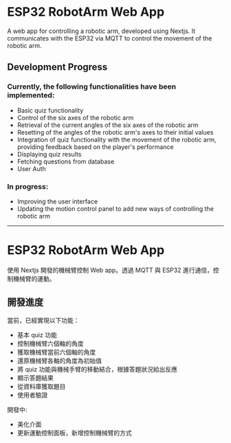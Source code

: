 # ESP32 RobotArm Web App

A web app for controlling a robotic arm, developed using Nextjs. It communicates with the ESP32 via MQTT to control the movement of the robotic arm.

## Development Progress

### Currently, the following functionalities have been implemented:

- Basic quiz functionality
- Control of the six axes of the robotic arm
- Retrieval of the current angles of the six axes of the robotic arm
- Resetting of the angles of the robotic arm's axes to their initial values
- Integration of quiz functionality with the movement of the robotic arm, providing feedback based on the player's performance
- Displaying quiz results
- Fetching questions from database
- User Auth

### In progress:

- Improving the user interface
- Updating the motion control panel to add new ways of controlling the robotic arm

---

# ESP32 RobotArm Web App

使用 Nextjs 開發的機械臂控制 Web app。透過 MQTT 與 ESP32 進行通信，控制機械臂的運動。

## 開發進度

當前，已經實現以下功能：

- 基本 quiz 功能
- 控制機械臂六個軸的角度
- 獲取機械臂當前六個軸的角度
- 還原機械臂各軸的角度為初始值
- 將 quiz 功能與機械手臂的移動結合，根據答題狀況給出反應
- 顯示答題結果
- 從資料庫獲取題目
- 使用者驗證

開發中:

- 美化介面
- 更新運動控制面板，新增控制機械臂的方式
